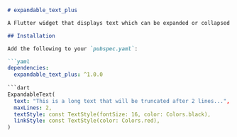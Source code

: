
```markdown
# expandable_text_plus

A Flutter widget that displays text which can be expanded or collapsed with a "Read more" / "Show less" link.

## Installation

Add the following to your `pubspec.yaml`:

```yaml
dependencies:
  expandable_text_plus: ^1.0.0
  
```dart
ExpandableText(
  text: "This is a long text that will be truncated after 2 lines...",
  maxLines: 2,
  textStyle: const TextStyle(fontSize: 16, color: Colors.black),
  linkStyle: const TextStyle(color: Colors.red),
)
